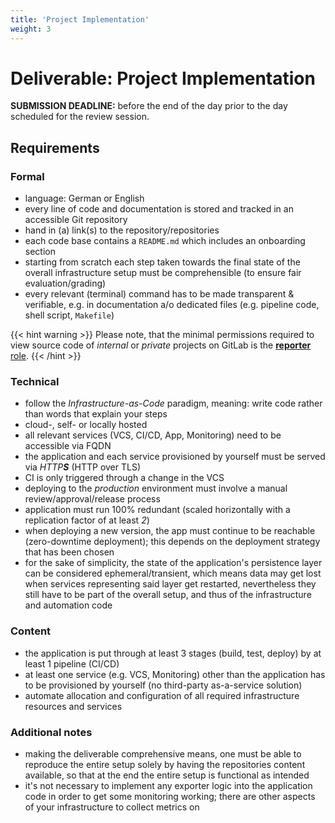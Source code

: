 ```yaml
---
title: 'Project Implementation'
weight: 3
---
```



Deliverable: Project Implementation
===================================


__SUBMISSION DEADLINE:__ before the end of the day prior to the day scheduled for the review session.


## Requirements

### Formal

* language: German or English
* every line of code and documentation is stored and tracked in an accessible Git repository
* hand in (a) link(s) to the repository/repositories
* each code base contains a `README.md` which includes an onboarding section
* starting from scratch each step taken towards the final state of the overall infrastructure setup must be
  comprehensible (to ensure fair evaluation/grading)
* every relevant (terminal) command has to be made transparent & verifiable, e.g. in documentation a/o dedicated files
  (e.g. pipeline code, shell script, `Makefile`)

{{< hint warning >}}
Please note, that the minimal permissions required to view source code of *internal* or *private* projects on
GitLab is the [__reporter__ role](https://docs.gitlab.com/ee/user/permissions.html#project-members-permissions).
{{< /hint >}}


### Technical

* follow the *Infrastructure-as-Code* paradigm, meaning: write code rather than words that explain your steps
* cloud-, self- or locally hosted
* all relevant services (VCS, CI/CD, App, Monitoring) need to be accessible via FQDN
* the application and each service provisioned by yourself must be served via _HTTP**S**_ (HTTP over TLS)
* CI is only triggered through a change in the VCS
* deploying to the *production* environment must involve a manual review/approval/release process
* application must run 100% redundant (scaled horizontally with a replication factor of at least *2*)
* when deploying a new version, the app must continue to be reachable (zero-downtime deployment); this
  depends on the deployment strategy that has been chosen
* for the sake of simplicity, the state of the application's persistence layer can be considered
  ephemeral/transient, which means data may get lost when services representing said layer get restarted,
  nevertheless they still have to be part of the overall setup, and thus of the infrastructure and
  automation code


### Content

* the application is put through at least 3 stages (build, test, deploy) by at least 1 pipeline (CI/CD)
* at least one service (e.g. VCS, Monitoring) other than the application has to be provisioned by yourself (no
  third-party as-a-service solution)
* automate allocation and configuration of all required infrastructure resources and services


### Additional notes

* making the deliverable comprehensive means, one must be able to reproduce the entire setup solely by having the
  repositories content available, so that at the end the entire setup is functional as intended
* it's not necessary to implement any exporter logic into the application code in order to get some monitoring 
  working; there are other aspects of your infrastructure to collect metrics on

